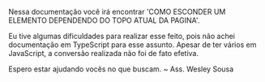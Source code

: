 Nessa documentação você irá encontrar 'COMO ESCONDER UM ELEMENTO DEPENDENDO DO TOPO ATUAL DA PAGINA'.

Eu tive algumas dificuldades para realizar esse feito, pois não achei documentação em TypeScript para esse assunto. Apesar de ter vários em JavaScript, a conversão realizada não foi de fato efetiva.

Espero estar ajudando vocês no que buscam.
~ Ass. Wesley Sousa
